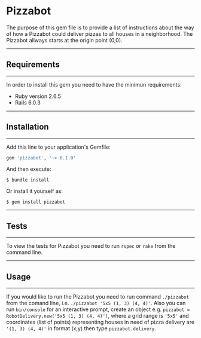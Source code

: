 # Pizzabot

The purpose of this gem file is to provide a list of instructions about the way of how a Pizzabot could deliver pizzas to all houses in a neighborhood.
The Pizzabot allways starts at the origin point (0,0).

_______________
## Requirements
---------------

In order to install this gem you need to have the minimun requirements:

- Ruby version 2.6.5
- Rails 6.0.3

_______________
## Installation
---------------

Add this line to your application's Gemfile:

```ruby
gem 'pizzabot', '~> 0.1.0'
```

And then execute:

    $ bundle install

Or install it yourself as:

    $ gem install pizzabot

________
## Tests
--------

To view the tests for Pizzabot you need to run `rspec` or `rake` from the command line.

________
## Usage
--------

If you would like to run the Pizzabot you need to run command `./pizzabot` from the comand line, i.e. `./pizzabot '5x5 (1, 3) (4, 4)'`. Also you can run `bin/console` for an interactive prompt, create an object e.g. `pizzabot = RobotDelivery.new('5x5 (1, 3) (4, 4)')`, where a grid range is `'5x5'` and coordinates (list of points) representing houses in need of pizza delivery are `'(1, 3) (4, 4)'` in format (x,y) then type `pizzabot.delivery`.
